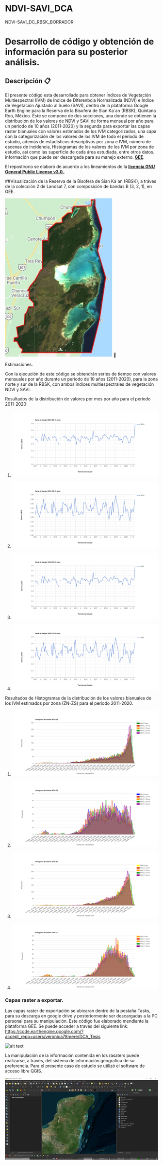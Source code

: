 # NDVI-SAVI_DCA
NDVI-SAVI_DC_RBSK_BORRADOR
# Desarrollo de código y obtención de información para su posterior análisis.

## Descripción 📋
El presente código esta desarrollado para obtener Índices de Vegetación Multiespectral (IVM) de Índice de Diferenbcia Normalizada (NDVI) e Índice de Vegetación Ajustado al Suelo (SAVI), dentro de la plataforma Google Earth Engine para la Reserva de la Bisofera de Sian Ka´an (RBSK), Quintana Roo, México. Éste se compone de dos secciones, una donde se obtienen la distribución de los valores de NDVI y SAVI de forma mensual por año para un periodo de 10 años (2011-2020) y la segunda para exportar las capas raster bianuales con valores estimados de los IVM categorizados, una capa con la categorización de los valores de los IVM de todo el periodo de estudio, además de estadisticos descriptivos por zona e IVM, número de escenas de incidencia, Histogramas de los valores de los IVM por zona de estudio, así como las superficie de cada área estudiada, entre otros datos. información que puede ser descargada para su manejo externo. [**GEE**](https://developers.google.com/earth-engine/guides/getstarted?hl=en).

El repostirorio se elaboró de acuerdo a los lineamientos de la [**licencia GNU General Public License v3.0.**](https://choosealicense.com/licenses/gpl-3.0/).

##Visualización de la Reserva de la Bisofera de Sian Ka´an (RBSK), a tráves de la colección 2 de Landsat 7, con composición de bandas B (3, 2, 1), en GEE.

![alt text](https://github.com/demostenesmx/NDVI-SAVI_DCA/blob/main/C02_B_3_2_1_RBSK.JPG) 📖

Estimaciones.

Con la ejecución de este código se obtendrán series de tiempo con valores mensuales por año durante un periodo de 10 años (2011-2020), para la zona norte y sur de la RBSK, con ambos índices multiespectrales de vegetación NDVI y SAVI.

Resultados de la distribución de valores por mes por año para el periodo 2011-2020:

1. ![alt text](https://github.com/demostenesmx/NDVI-SAVI_DCA/blob/main/NDVI-ZN_01.png)

2. ![alt text](https://github.com/demostenesmx/NDVI-SAVI_DCA/blob/main/NDVI-ZS.png)

3. ![alt text](https://github.com/demostenesmx/NDVI-SAVI_DCA/blob/main/SAVI-ZN.png)

4. ![alt text](https://github.com/demostenesmx/NDVI-SAVI_DCA/blob/main/SAVI-ZS.png)

Resultados de Histogramas de la distribución de los valores bianuales de los IVM estimados por zona (ZN-ZS) para el periodo 2011-2020. 

1. ![alt text](https://github.com/demostenesmx/NDVI-SAVI_DCA/blob/main/NDVI-ZN.png)

2. ![alt text](https://github.com/demostenesmx/NDVI-SAVI_DCA/blob/main/H-NDVI-ZS.png)

3. ![alt text](https://github.com/demostenesmx/NDVI-SAVI_DCA/blob/main/H-SAVI-ZN_02.png)

4. ![alt text](https://github.com/demostenesmx/NDVI-SAVI_DCA/blob/main/H-SAVI-ZS_02.png)

### Capas raster a exportar. 
Las capas raster de exportación se ubicaran dentro de la pestaña Tasks, para su descarga en google drive y posteriormente ser descargadas a la PC personal para su manipulación. Este código fue elaborado mendiante la plataforma GEE. Se puede acceder a través del siguiente link: https://code.earthengine.google.com/?accept_repo=users/veronica78mere/DCA_Tesis

![alt text](https://github.com/demostenesmx/NDVI-SAVI_DCA/blob/main/Raster_Exportación.JPG)

La manipulación de la información contenida en los rasaters puede realizarse, a traves, del sistema de información geografica de su preferencia. Para el presente caso de estudio se utilizó el software de acceso libre QGIS.

![alt text](https://github.com/demostenesmx/NDVI-SAVI_DCA/blob/main/QGis.JPG)
